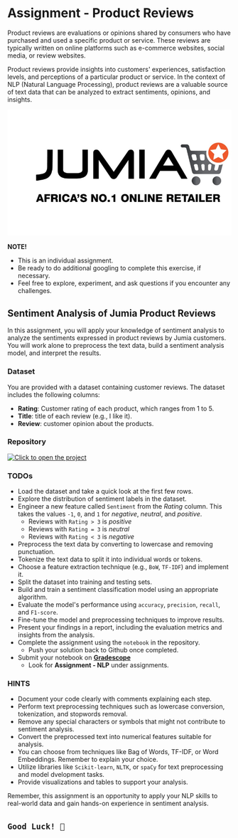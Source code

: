 # Assignment - Product Reviews
Product reviews are evaluations or opinions shared by consumers who have purchased and used a specific product or service. These reviews are typically written on online platforms such as e-commerce websites, social media, or review websites. 

Product reviews provide insights into customers' experiences, satisfaction levels, and perceptions of a particular product or service. In the context of NLP (Natural Language Processing), product reviews are a valuable source of text data that can be analyzed to extract sentiments, opinions, and insights.

![jumia.jpeg](/config/jumia.jpeg)

<aside>

**NOTE!** 

- This is an individual assignment.
- Be ready to do additional googling to complete this exercise, if necessary.
- Feel free to explore, experiment, and ask questions if you encounter any challenges. 
</aside>

## Sentiment Analysis of Jumia Product Reviews
In this assignment, you will apply your knowledge of sentiment analysis to analyze the sentiments expressed in product reviews by Jumia customers. You will work alone to preprocess the text data, build a sentiment analysis model, and interpret the results.

### Dataset
You are provided with a dataset containing customer reviews. The dataset includes the following columns:

- **Rating**: Customer rating of each product, which ranges from 1 to 5.
- **Title**: title of each review (e.g., I like it).
- **Review**: customer opinion about the products.

### Repository
[![Click to open the project](https://img.shields.io/static/v1?label=Open%20Project&message=Jumia%20Customer%20Reviews&color=blue)](https://github.com/kiboschool/sentiment-analysis-jumia-reviews.git)


### TODOs
- Load the dataset and take a quick look at the first few rows.
- Explore the distribution of sentiment labels in the dataset.
- Engineer a new feature called `Sentiment` from the _Rating_ column. This takes the values `-1`, `0`, and `1` for _negative_, _neutral_, and _positive_.
    - Reviews with `Rating > 3` is _positive_
    - Reviews with `Rating = 3` is _neutral_
    - Reviews with `Rating < 3` is _negative_
- Preprocess the text data by converting to lowercase and removing punctuation.
- Tokenize the text data to split it into individual words or tokens.
- Choose a feature extraction technique (e.g., `BoW`, `TF-IDF`) and implement it.
- Split the dataset into training and testing sets.
- Build and train a sentiment classification model using an appropriate algorithm.
- Evaluate the model's performance using `accuracy`, `precision`, `recall`, and `F1-score`.
- Fine-tune the model and preprocessing techniques to improve results.
- Present your findings in a report, including the evaluation metrics and insights from the analysis.
- Complete the assignment using the `notebook` in the repository.
    - Push your solution back to Github once completed.
- Submit your notebook on **[Gradescope](https://www.gradescope.com/courses/544001/assignments)**
    - Look for **Assignment - NLP** under assignments.

### HINTS
- Document your code clearly with comments explaining each step.
- Perform text preprocessing techniques such as lowercase conversion, tokenization, and stopwords removal.
- Remove any special characters or symbols that might not contribute to sentiment analysis.
- Convert the preprocessed text into numerical features suitable for analysis.
- You can choose from techniques like Bag of Words, TF-IDF, or Word Embeddings. Remember to explain your choice.
- Utilize libraries like `Scikit-learn`, `NLTK`, or `spaCy` for text preprocessing and model dvelopment tasks.
- Provide visualizations and tables to support your analysis.

Remember, this assignment is an opportunity to apply your NLP skills to real-world data and gain hands-on experience in sentiment analysis.

## `Good Luck! 🤝`
